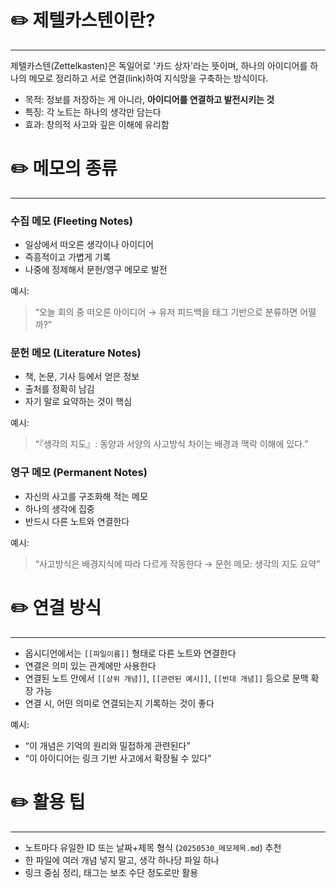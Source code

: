 # ✏️ 제텔카스텐이란?
---

제텔카스텐(Zettelkasten)은 독일어로 '카드 상자'라는 뜻이며, 하나의 아이디어를 하나의 메모로 정리하고 서로 연결(link)하여 지식망을 구축하는 방식이다.

- 목적: 정보를 저장하는 게 아니라, **아이디어를 연결하고 발전시키는 것**
- 특징: 각 노트는 하나의 생각만 담는다
- 효과: 창의적 사고와 깊은 이해에 유리함

# ✏️ 메모의 종류
---

### 수집 메모 (Fleeting Notes)

- 일상에서 떠오른 생각이나 아이디어
- 즉흥적이고 가볍게 기록
- 나중에 정제해서 문헌/영구 메모로 발전

예시:  
> “오늘 회의 중 떠오른 아이디어 → 유저 피드백을 태그 기반으로 분류하면 어떨까?”

### 문헌 메모 (Literature Notes)

- 책, 논문, 기사 등에서 얻은 정보
- 출처를 정확히 남김
- 자기 말로 요약하는 것이 핵심

예시:  
> “『생각의 지도』: 동양과 서양의 사고방식 차이는 배경과 맥락 이해에 있다.”

### 영구 메모 (Permanent Notes)

- 자신의 사고를 구조화해 적는 메모
- 하나의 생각에 집중
- 반드시 다른 노트와 연결한다

예시:
> “사고방식은 배경지식에 따라 다르게 작동한다 → 문헌 메모: 생각의 지도 요약”

# ✏️ 연결 방식
---

- 옵시디언에서는 `[[파일이름]]` 형태로 다른 노트와 연결한다
- 연결은 의미 있는 관계에만 사용한다
- 연결된 노트 안에서 `[[상위 개념]]`, `[[관련된 예시]]`, `[[반대 개념]]` 등으로 문맥 확장 가능
- 연결 시, 어떤 의미로 연결되는지 기록하는 것이 좋다

예시:
- “이 개념은 기억의 원리와 밀접하게 관련된다”
- “이 아이디어는 링크 기반 사고에서 확장될 수 있다”

# ✏️ 활용 팁
---

- 노트마다 유일한 ID 또는 날짜+제목 형식 (`20250530_메모제목.md`) 추천
- 한 파일에 여러 개념 넣지 말고, 생각 하나당 파일 하나
- 링크 중심 정리, 태그는 보조 수단 정도로만 활용

